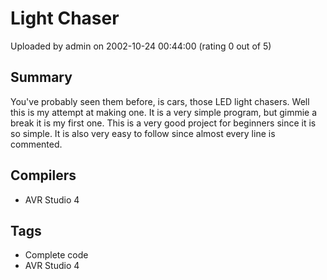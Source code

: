 # Light Chaser

Uploaded by admin on 2002-10-24 00:44:00 (rating 0 out of 5)

## Summary

You've probably seen them before, is cars, those LED light chasers. Well this is my attempt at making one. It is a very simple program, but gimmie a break it is my first one. This is a very good project for beginners since it is so simple. It is also very easy to follow since almost every line is commented.

## Compilers

- AVR Studio 4

## Tags

- Complete code
- AVR Studio 4
